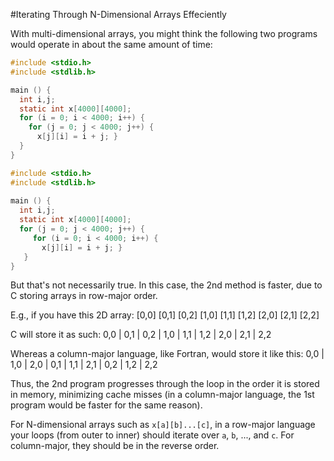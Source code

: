 #Iterating Through N-Dimensional Arrays Effeciently

With multi-dimensional arrays, you might think the following two programs would operate in about the same amount of time:

```C
#include <stdio.h>
#include <stdlib.h>

main () {
  int i,j;
  static int x[4000][4000];
  for (i = 0; i < 4000; i++) {
	for (j = 0; j < 4000; j++) {
	  x[j][i] = i + j; }
  }
}
```

```C
#include <stdio.h>
#include <stdlib.h>
	
main () {
  int i,j;
  static int x[4000][4000];
  for (j = 0; j < 4000; j++) {
	 for (i = 0; i < 4000; i++) {
	   x[j][i] = i + j; }
   }
}
```

But that's not necessarily true. In this case, the 2nd method is faster, due to C storing arrays in row-major order.

E.g., if you have this 2D array:
[0,0] [0,1] [0,2]
[1,0] [1,1] [1,2] 
[2,0] [2,1] [2,2] 

C will store it as such:
0,0 | 0,1 | 0,2 | 1,0 | 1,1 | 1,2 | 2,0 | 2,1 | 2,2

Whereas a column-major language, like Fortran, would store it like this:
0,0 | 1,0 | 2,0 | 0,1 | 1,1 | 2,1 | 0,2 | 1,2 | 2,2

Thus, the 2nd program progresses through the loop in the order it is stored in memory, minimizing cache misses (in a column-major language, the 1st program would be faster for the same reason).

For N-dimensional arrays such as `x[a][b]...[c]`, in a row-major language your loops (from outer to inner) should iterate over `a`, `b`, ..., and `c`. For column-major, they should be in the reverse order. 
